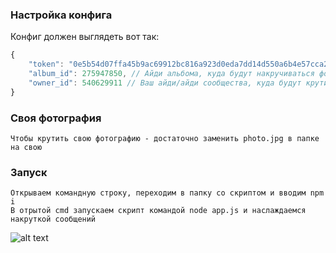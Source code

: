 ### Настройка конфига
Конфиг должен выглядеть вот так:
```js
{
    "token": "0e5b54d07ffa45b9ac69912bc816a923d0eda7dd14d550a6b4e57cca2a154b127d83df82671daa359ba54", // Пример токена, подставляем своей страницы
    "album_id": 275947850, // Айди альбома, куда будут накручиваться фотографии
    "owner_id": 540629911 // Ваш айди/айди сообщества, куда будут крутиться фотки
}
```
### Своя фотография
```
Чтобы крутить свою фотографию - достаточно заменить photo.jpg в папке на свою
```
### Запуск
```
Открываем командную строку, переходим в папку со скриптом и вводим npm i
В отрытой cmd запускаем скрипт командой node app.js и наслаждаемся накруткой сообщений
```

![alt text](https://imgur.com/kLyY9vE.png)
